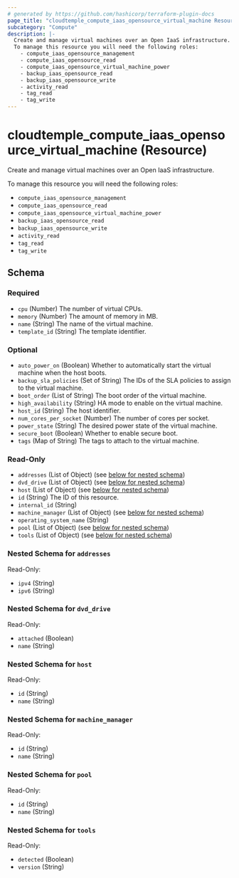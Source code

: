 ```yaml
---
# generated by https://github.com/hashicorp/terraform-plugin-docs
page_title: "cloudtemple_compute_iaas_opensource_virtual_machine Resource - terraform-provider-cloudtemple"
subcategory: "Compute"
description: |-
  Create and manage virtual machines over an Open IaaS infrastructure.
  To manage this resource you will need the following roles:
    - compute_iaas_opensource_management
    - compute_iaas_opensource_read
    - compute_iaas_opensource_virtual_machine_power
    - backup_iaas_opensource_read
    - backup_iaas_opensource_write
    - activity_read
    - tag_read
    - tag_write
---
```


# cloudtemple_compute_iaas_opensource_virtual_machine (Resource)

Create and manage virtual machines over an Open IaaS infrastructure.

To manage this resource you will need the following roles:
  - `compute_iaas_opensource_management`
  - `compute_iaas_opensource_read`
  - `compute_iaas_opensource_virtual_machine_power`
  - `backup_iaas_opensource_read`
  - `backup_iaas_opensource_write`
  - `activity_read`
  - `tag_read`
  - `tag_write`



<!-- schema generated by tfplugindocs -->
## Schema

### Required

- `cpu` (Number) The number of virtual CPUs.
- `memory` (Number) The amount of memory in MB.
- `name` (String) The name of the virtual machine.
- `template_id` (String) The template identifier.

### Optional

- `auto_power_on` (Boolean) Whether to automatically start the virtual machine when the host boots.
- `backup_sla_policies` (Set of String) The IDs of the SLA policies to assign to the virtual machine.
- `boot_order` (List of String) The boot order of the virtual machine.
- `high_availability` (String) HA mode to enable on the virtual machine.
- `host_id` (String) The host identifier.
- `num_cores_per_socket` (Number) The number of cores per socket.
- `power_state` (String) The desired power state of the virtual machine.
- `secure_boot` (Boolean) Whether to enable secure boot.
- `tags` (Map of String) The tags to attach to the virtual machine.

### Read-Only

- `addresses` (List of Object) (see [below for nested schema](#nestedatt--addresses))
- `dvd_drive` (List of Object) (see [below for nested schema](#nestedatt--dvd_drive))
- `host` (List of Object) (see [below for nested schema](#nestedatt--host))
- `id` (String) The ID of this resource.
- `internal_id` (String)
- `machine_manager` (List of Object) (see [below for nested schema](#nestedatt--machine_manager))
- `operating_system_name` (String)
- `pool` (List of Object) (see [below for nested schema](#nestedatt--pool))
- `tools` (List of Object) (see [below for nested schema](#nestedatt--tools))

<a id="nestedatt--addresses"></a>
### Nested Schema for `addresses`

Read-Only:

- `ipv4` (String)
- `ipv6` (String)


<a id="nestedatt--dvd_drive"></a>
### Nested Schema for `dvd_drive`

Read-Only:

- `attached` (Boolean)
- `name` (String)


<a id="nestedatt--host"></a>
### Nested Schema for `host`

Read-Only:

- `id` (String)
- `name` (String)


<a id="nestedatt--machine_manager"></a>
### Nested Schema for `machine_manager`

Read-Only:

- `id` (String)
- `name` (String)


<a id="nestedatt--pool"></a>
### Nested Schema for `pool`

Read-Only:

- `id` (String)
- `name` (String)


<a id="nestedatt--tools"></a>
### Nested Schema for `tools`

Read-Only:

- `detected` (Boolean)
- `version` (String)



